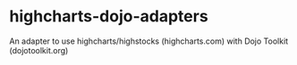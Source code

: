 highcharts-dojo-adapters
========================

An adapter to use highcharts/highstocks (highcharts.com) with Dojo Toolkit (dojotoolkit.org)
